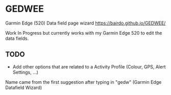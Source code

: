 # GEDWEE
Garmin Edge (520) Data field page wizard https://bairdo.github.io/GEDWEE/



Work In Progress but currently works with my Garmin Edge 520 to edit the data fields.

## TODO
- Add other options that are related to a Activity Profile (Colour, GPS, Alert Settings, ...)


Name came from the first suggestion after typing in "gedw" (Garmin Edge Datafield Wizard)
